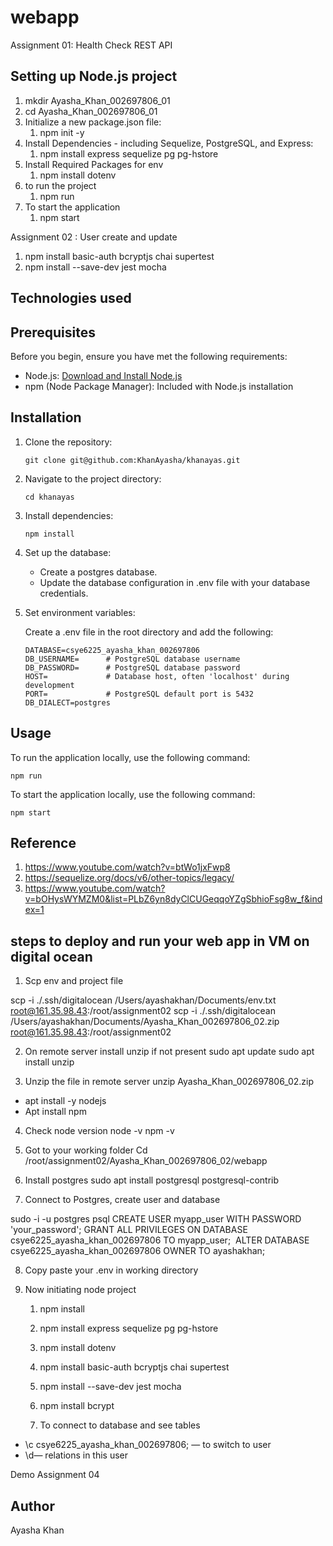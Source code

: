 # webapp

Assignment 01: Health Check REST API

## Setting up Node.js project

1. mkdir Ayasha_Khan_002697806_01
2. cd Ayasha_Khan_002697806_01
3. Initialize a new package.json file: 
   1. npm init -y
4. Install Dependencies - including Sequelize, PostgreSQL, and Express: 
   1. npm install express sequelize pg pg-hstore
5. Install Required Packages for env
   1. npm install dotenv
6. to run the project
   1. npm run
7. To start the application
   1. npm start


Assignment 02 : User create and update

1. npm install basic-auth bcryptjs chai supertest
2. npm install --save-dev jest mocha


## Technologies used

## Prerequisites

Before you begin, ensure you have met the following requirements:

- Node.js: [Download and Install Node.js](https://nodejs.org/)
- npm (Node Package Manager): Included with Node.js installation
  
## Installation

1. Clone the repository:

    ```
    git clone git@github.com:KhanAyasha/khanayas.git
    ```

2. Navigate to the project directory:

    ```
    cd khanayas
    ```

3. Install dependencies:

    ```
    npm install
    ```

4. Set up the database:

    - Create a postgres database.
    - Update the database configuration in .env file with your database credentials.


5. Set environment variables:

    Create a .env file in the root directory and add the following:

    ```env
    DATABASE=csye6225_ayasha_khan_002697806              
    DB_USERNAME=      # PostgreSQL database username
    DB_PASSWORD=      # PostgreSQL database password
    HOST=             # Database host, often 'localhost' during development
    PORT=             # PostgreSQL default port is 5432
    DB_DIALECT=postgres
    ```
    

## Usage

To run the application locally, use the following command:

```
npm run 
```

To start the application locally, use the following command:

```
npm start 
```
## Reference 
1. https://www.youtube.com/watch?v=btWo1jxFwp8
2. https://sequelize.org/docs/v6/other-topics/legacy/
3. https://www.youtube.com/watch?v=bOHysWYMZM0&list=PLbZ6yn8dyClCUGeqqoYZgSbhioFsg8w_f&index=1

## steps to deploy and run your web app in VM on digital ocean

1. Scp env and project file

scp -i ./.ssh/digitalocean /Users/ayashakhan/Documents/env.txt root@161.35.98.43:/root/assignment02
scp -i ./.ssh/digitalocean /Users/ayashakhan/Documents/Ayasha_Khan_002697806_02.zip root@161.35.98.43:/root/assignment02


2. On remote server install unzip if not present
sudo apt update
sudo apt install unzip

3. Unzip the file in remote server
unzip Ayasha_Khan_002697806_02.zip 

* apt install -y nodejs
* Apt install npm

4. Check node version
node -v
npm -v

5. Got to your working folder
Cd /root/assignment02/Ayasha_Khan_002697806_02/webapp

6. Install postgres
sudo apt install postgresql postgresql-contrib


7. Connect to Postgres, create user and database

sudo -i -u postgres
psql
CREATE USER myapp_user WITH PASSWORD 'your_password';
GRANT ALL PRIVILEGES ON DATABASE csye6225_ayasha_khan_002697806 TO myapp_user;
 ALTER DATABASE csye6225_ayasha_khan_002697806 OWNER TO ayashakhan;


8. Copy paste your .env  in working directory


9. Now initiating node project
    1. npm install
    2. npm install express sequelize pg pg-hstore
    3. npm install dotenv
    4. npm install basic-auth bcryptjs chai supertest
    5. npm install --save-dev jest mocha
    6. npm install bcrypt
    

    7.  To connect to database and see tables
* \c csye6225_ayasha_khan_002697806; — to switch to user 
* \d— relations in this user


Demo Assignment 04
## Author

Ayasha Khan
